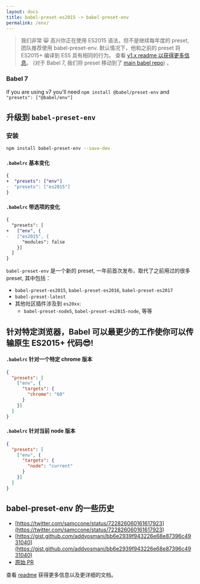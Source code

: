 ```yaml
---
layout: docs
title: babel-preset-es2015 -> babel-preset-env
permalink: /env/
---
```


> 我们非常 😸 高兴你正在使用 ES2015 语法，但不是继续每年度的 preset, 团队推荐使用 babel-preset-env. 默认情况下，他和之前的 preset 将 ES2015+ 编译到 ES5 具有相同的行为。
> 查看 [v1.x readme 以获得更多信息](https://github.com/babel/babel-preset-env/tree/1.x)。 (对于 Babel 7, 我们将 preset 移动到了 [main babel repo](https://github.com/babel/babel/tree/master/packages/babel-preset-env)) 。

### Babel 7

If you are using v7 you'll need `npm install @babel/preset-env` and `"presets": ["@babel/env"]`

## 升级到 `babel-preset-env`

### 安装

```sh
npm install babel-preset-env --save-dev
```
#### `.babelrc` 基本变化

```diff
{
+  "presets": ["env"]
-  "presets": ["es2015"]
}
```

#### `.babelrc` 带选项的变化

```diff
{
  "presets": [
+   ["env", {
-   ["es2015", {
      "modules": false
    }]
  ]
}
```

`babel-preset-env` 是一个新的 preset, 一年前首次发布，取代了之前用过的很多 preset, 其中包括：

- `babel-preset-es2015`, `babel-preset-es2016`, `babel-preset-es2017`
- `babel-preset-latest`
- 其他社区插件涉及到 `es20xx`:
  - `babel-preset-node5`, `babel-preset-es2015-node`, 等等

## 针对特定浏览器，Babel 可以最更少的工作使你可以传输原生 ES2015+ 代码😎!

#### `.babelrc` 针对一个特定 chrome 版本

```json
{
  "presets": [
    ["env", {
      "targets": {
        "chrome": "60"
      }
    }]
  ]
}
```

#### `.babelrc` 针对当前 node 版本

```json
{
  "presets": [
    ["env", {
      "targets": {
        "node": "current"
      }
    }]
  ]
}
```

## babel-preset-env 的一些历史

- [https://twitter.com/samccone/status/722826060161617923](https://twitter.com/samccone/status/722826060161617923)
- [https://gist.github.com/addyosmani/bb6e2939f943226e68e87396c4931040](https://gist.github.com/addyosmani/bb6e2939f943226e68e87396c4931040)
- [原始 PR](https://github.com/babel/babel/pull/3476)

查看 [readme](https://github.com/babel/babel-preset-env) 获得更多信息以及更详细的文档。
